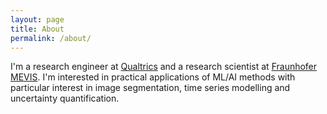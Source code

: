 ```yaml
---
layout: page
title: About
permalink: /about/
---
```


I'm a research engineer at [Qualtrics](nachwuch) and a research scientist at [Fraunhofer MEVIS](https://www.mevis.fraunhofer.de/).
I'm interested in practical applications of ML/AI methods with particular interest in image segmentation, time series modelling and uncertainty quantification.
